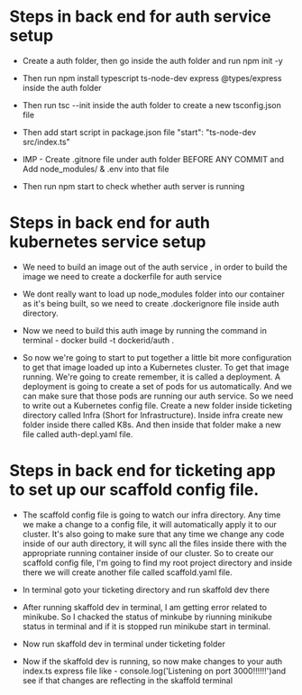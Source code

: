 # Steps in back end for auth service setup

* Create a auth folder, then go inside the auth folder and run npm init -y

* Then run npm install typescript ts-node-dev express @types/express inside the auth folder

* Then run tsc --init inside the auth folder to create a new tsconfig.json file

* Then add start script in package.json file "start": "ts-node-dev src/index.ts"

* IMP - Create .gitnore file under auth folder BEFORE ANY COMMIT and Add node_modules/ & .env into that file

* Then run npm start to check whether auth server is running

# Steps in back end for auth kubernetes service setup

* We need to build an image out of the auth service , in order to build the image we need to create a dockerfile for auth service

* We dont really want to load up node_modules folder into our container as it's being built, so we need to create .dockerignore file inside auth directory.

* Now we need to build this auth image by running the command in terminal - docker build -t dockerid/auth .

* So now we're going to start to put together a little bit more configuration to get that image loaded up into a Kubernetes cluster. To get that image running. We're going to create remember, it is called a deployment. A deployment is going to create a set of pods for us automatically. And we can make sure that those pods are running our auth service. So we need to write out a Kubernetes config file. Create a new folder inside ticketing directory called Infra (Short for Infrastructure). Inside infra create new folder inside there called K8s. And then inside that folder make a new file called auth-depl.yaml file.

# Steps in back end for ticketing app to set up our scaffold config file.

* The scaffold config file is going to watch our infra directory. Any time we make a change to a config file, it will automatically apply it to our cluster. It's also going to make sure that any time we change any code inside of our auth directory, it will sync all the files inside there with the appropriate running container inside of our cluster. So to create our scaffold config file, I'm going to find my root project directory and inside there we will create another file called scaffold.yaml file.

* In terminal goto your ticketing directory and run skaffold dev there

* After running skaffold dev in terminal, I am getting error related to minikube. So I chacked the status of minkube by riunning minikube status in terminal and if it is stopped run minikube start in terminal. 

* Now run skaffold dev in terminal under ticketing folder

* Now if the skaffold dev is running, so now make changes to your auth index.ts express file like - console.log('Listening on port 3000!!!!!!')and see if that changes are reflecting in the skaffold terminal